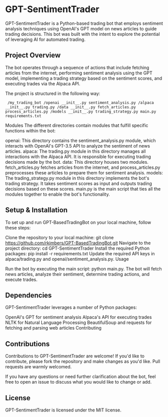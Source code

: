 # GPT-SentimentTrader

GPT-SentimentTrader is a Python-based trading bot that employs sentiment analysis techniques using OpenAI's GPT model on news articles to guide trading decisions. This bot was built with the intent to explore the potential of leveraging AI for automated trading.

## Project Overview

The bot operates through a sequence of actions that include fetching articles from the internet, performing sentiment analysis using the GPT model, implementing a trading strategy based on the sentiment scores, and executing trades via the Alpaca API.

The project is structured in the following way:

`
/my_trading_bot
    /openai
        __init__.py
        sentiment_analysis.py
    /alpaca
        __init__.py
        trading.py
    /data
        __init__.py
        fetch_articles.py
        process_articles.py
    /models
        __init__.py
        trading_strategy.py
    main.py
    requirements.txt`
    
Modules
The different directories contain modules that fulfill specific functions within the bot:

openai: This directory contains the sentiment_analysis.py module, which interacts with OpenAI's GPT-3.5 API to analyze the sentiment of news articles.
alpaca: The trading.py module in this directory manages all interactions with the Alpaca API. It is responsible for executing trading decisions made by the bot.
data: This directory houses two modules. fetch_articles.py fetches articles from the internet, and process_articles.py preprocesses these articles to prepare them for sentiment analysis.
models: The trading_strategy.py module in this directory implements the bot's trading strategy. It takes sentiment scores as input and outputs trading decisions based on these scores.
main.py is the main script that ties all the modules together to enable the bot's functionality.

## Setup & Installation

To set up and run GPT-BasedTradingBot on your local machine, follow these steps:

Clone the repository to your local machine: git clone https://github.com/rkimbers/GPT-BasedTradingBot.git
Navigate to the project directory: cd GPT-SentimentTrader
Install the required Python packages: pip install -r requirements.txt
Update the required API keys in alpaca/trading.py and openai/sentiment_analysis.py.
Usage

Run the bot by executing the main script: python main.py. The bot will fetch news articles, analyze their sentiment, determine trading actions, and execute trades.

## Dependencies

GPT-SentimentTrader leverages a number of Python packages:

OpenAI's GPT for sentiment analysis
Alpaca's API for executing trades
NLTK for Natural Language Processing
BeautifulSoup and requests for fetching and parsing web articles
Contributing

## Contributions 
Contributions to GPT-SentimentTrader are welcome! If you'd like to contribute, please fork the repository and make changes as you'd like. Pull requests are warmly welcomed.

If you have any questions or need further clarification about the bot, feel free to open an issue to discuss what you would like to change or add.

## License

GPT-SentimentTrader is licensed under the MIT license.

